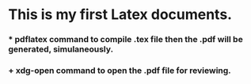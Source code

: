 # This is my first Latex documents.

### * pdflatex command to compile .tex file then the .pdf will be generated, simulaneously. 
### +  xdg-open command to open the .pdf file for reviewing.
